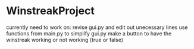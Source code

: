 # WinstreakProject
currently need to work on:
    revise gui.py and edit out unecessary lines
    use functions from main.py to simplify gui.py
    make a button to have the winstreak working or not working (true or false)